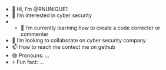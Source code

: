 - 👋 Hi, I’m @RNUNIQUE1
- 👀 I’m interested in cyber security
- - 🌱 I’m currently learning how to create a code correcter or commenter
- 💞️ I’m looking to collaborate on cyber security company 
- 📫 How to reach me contect me on gethub
- 😄 Pronouns: ...
- ⚡ Fun fact: ...

<!---
RNUNIQUE1/RNUNIQUE1 is a ✨ special ✨ repository because its `README.md` (this file) appears on your GitHub profile.
You can click the Preview link to take a look at your changes.
--->
